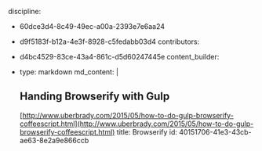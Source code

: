 discipline:
  - 60dce3d4-8c49-49ec-a00a-2393e7e6aa24
  - d9f5183f-b12a-4e3f-8928-c5fedabb03d4
contributors:
  - d4bc4529-83ce-43a4-861c-d5d60247445e
content_builder:
  - 
    type: markdown
    md_content: |
      ## Handing Browserify with Gulp 
      
      [http://www.uberbrady.com/2015/05/how-to-do-gulp-browserify-coffeescript.html](http://www.uberbrady.com/2015/05/how-to-do-gulp-browserify-coffeescript.html)
title: Browserify
id: 40151706-41e3-43cb-ae63-8e2a9e866ccb
